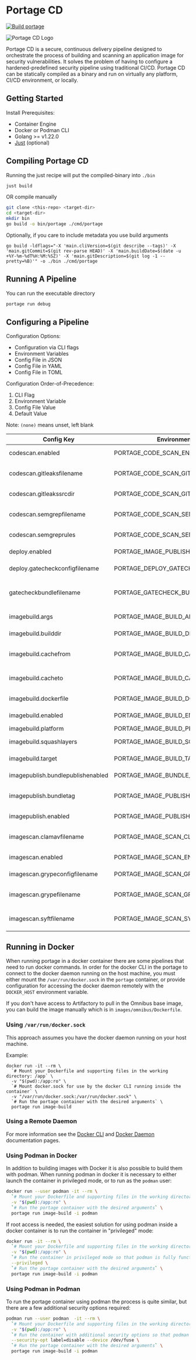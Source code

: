 # Portage CD

[![Build portage](https://github.com/easy-up/portage-cd/actions/workflows/delivery.yaml/badge.svg)](https://github.com/easy-up/portage-cd/actions/workflows/delivery.yaml)

![Portage CD Logo](./static/portage-cd-logo.svg)

Portage CD is a secure, continuous delivery pipeline designed to orchestrate the process of building and scanning an
application image for security vulnerabilities.
It solves the problem of having to configure a hardened-predefined security pipeline using traditional CI/CD.
Portage CD can be statically compiled as a binary and run on virtually any platform, CI/CD
environment, or locally.

## Getting Started

Install Prerequisites:

- Container Engine
- Docker or Podman CLI
- Golang >= v1.22.0
- [Just](https://github.com/casey/just?tab=readme-ov-file#installation) (optional)

## Compiling Portage CD

Running the just recipe will put the compiled-binary into `./bin`

```bash
just build
```

OR compile manually

```bash
git clone <this-repo> <target-dir>
cd <target-dir>
mkdir bin
go build -o bin/portage ./cmd/portage
```

Optionally, if you care to include metadata you use build arguments

```shell
go build -ldflags="-X 'main.cliVersion=$(git describe --tags)' -X 'main.gitCommit=$(git rev-parse HEAD)' -X 'main.buildDate=$(date -u +%Y-%m-%dT%H:%M:%SZ)' -X 'main.gitDescription=$(git log -1 --pretty=%B)'" -o ./bin ./cmd/portage
```


## Running A Pipeline

You can run the executable directory

```bash
portage run debug
```

## Configuring a Pipeline

Configuration Options:

- Configuration via CLI flags
- Environment Variables
- Config File in JSON
- Config File in YAML
- Config File in TOML

Configuration Order-of-Precedence:

1. CLI Flag
2. Environment Variable
3. Config File Value
4. Default Value

Note: `(none)` means unset, left blank

| Config Key                        | Environment Variable                 | Default Value                        | Description                                                                        |
| --------------------------------- | ------------------------------------ | ------------------------------------ | ---------------------------------------------------------------------------------- |
| codescan.enabled                  | PORTAGE_CODE_SCAN_ENABLED                | 1                                    | Enable/Disable the code scan pipeline                                              |
| codescan.gitleaksfilename         | PORTAGE_CODE_SCAN_GITLEAKS_FILENAME      | gitleaks-secrets-report.json         | The filename for the gitleaks secret report - must contain 'gitleaks'              |
| codescan.gitleakssrcdir           | PORTAGE_CODE_SCAN_GITLEAKS_SRC_DIR       | .                                    | The target directory for the gitleaks scan                                         |
| codescan.semgrepfilename          | PORTAGE_CODE_SCAN_SEMGREP_FILENAME       | semgrep-sast-report.json             | The filename for the semgrep SAST report - must contain 'semgrep'                  |
| codescan.semgreprules             | PORTAGE_CODE_SCAN_SEMGREP_RULES          | p/default                            | Semgrep ruleset manual override                                                    |
| deploy.enabled                    | PORTAGE_IMAGE_PUBLISH_ENABLED            | 1                                    | Enable/Disable the deploy pipeline                                                 |
| deploy.gatecheckconfigfilename    | PORTAGE_DEPLOY_GATECHECK_CONFIG_FILENAME | -                                    | The filename for the gatecheck config                                              |
| gatecheckbundlefilename           | PORTAGE_GATECHECK_BUNDLE_FILENAME        | artifacts/gatecheck-bundle.tar.gz    | The filename for the gatecheck bundle, a validatable archive of security artifacts |
| imagebuild.args                   | PORTAGE_IMAGE_BUILD_ARGS                 | -                                    | Comma seperated list of build time variables                                       |
| imagebuild.builddir               | PORTAGE_IMAGE_BUILD_DIR                  | .                                    | The build directory to using during an image build                                 |
| imagebuild.cachefrom              | PORTAGE_IMAGE_BUILD_CACHE_FROM           | -                                    | External cache sources (e.g., "user/app:cache", "type=local,src=path/to/dir")      |
| imagebuild.cacheto                | PORTAGE_IMAGE_BUILD_CACHE_TO             | -                                    | Cache export destinations (e.g., "user/app:cache", "type=local,src=path/to/dir")   |
| imagebuild.dockerfile             | PORTAGE_IMAGE_BUILD_DOCKERFILE           | Dockerfile                           | The Dockerfile/Containerfile to use during an image build                          |
| imagebuild.enabled                | PORTAGE_IMAGE_BUILD_ENABLED              | 1                                    | Enable/Disable the image build pipeline                                            |
| imagebuild.platform               | PORTAGE_IMAGE_BUILD_PLATFORM             | -                                    | The target platform for build                                                      |
| imagebuild.squashlayers           | PORTAGE_IMAGE_BUILD_SQUASH_LAYERS        | 0                                    | squash image layers - Only Supported with Podman CLI                               |
| imagebuild.target                 | PORTAGE_IMAGE_BUILD_TARGET               | -                                    | The target build stage to build (e.g., [linux/amd64])                              |
| imagepublish.bundlepublishenabled | PORTAGE_IMAGE_BUNDLE_PUBLISH_ENABLED     | 1                                    | Enable/Disable gatecheck artifact bundle publish task                              |
| imagepublish.bundletag            | PORTAGE_IMAGE_PUBLISH_BUNDLE_TAG         | my-app/artifact-bundle:latest        | The full image tag for the target gatecheck bundle image blob                      |
| imagepublish.enabled              | PORTAGE_IMAGE_PUBLISH_ENABLED            | 1                                    | Enable/Disable the image publish pipeline                                          |
| imagescan.clamavfilename          | PORTAGE_IMAGE_SCAN_CLAMAV_FILENAME       | clamav-virus-report.txt              | The filename for the clamscan virus report - must contain 'clamav'                 |
| imagescan.enabled                 | PORTAGE_IMAGE_SCAN_ENABLED               | 1                                    | Enable/Disable the image scan pipeline                                             |
| imagescan.grypeconfigfilename     | PORTAGE_IMAGE_SCAN_GRYPE_CONFIG_FILENAME | -                                    | The config filename for the grype vulnerability report                             |
| imagescan.grypefilename           | PORTAGE_IMAGE_SCAN_GRYPE_FILENAME        | grype-vulnerability-report-full.json | The filename for the grype vulnerability report - must contain 'grype'             |
| imagescan.syftfilename            | PORTAGE_IMAGE_SCAN_SYFT_FILENAME         | syft-sbom-report.json                | The filename for the syft SBOM report - must contain 'syft'                        |


## Running in Docker

When running portage in a docker container there are some pipelines that need to run docker commands.
In order for the docker CLI in the portage to connect to the docker daemon running on the host machine,
you must either mount the `/var/run/docker.sock` in the `portage` container, or provide configuration for
accessing the docker daemon remotely with the `DOCKER_HOST` environment variable.

If you don't have access to Artifactory to pull in the Omnibus base image, you can build the image manually which is
in `images/omnibus/Dockerfile`.

### Using `/var/run/docker.sock`

This approach assumes you have the docker daemon running on your host machine.

Example:

```
docker run -it --rm \
  `# Mount your Dockerfile and supporting files in the working directory: /app` \
  -v "$(pwd):/app:ro" \
  `# Mount docker.sock for use by the docker CLI running inside the container` \
  -v "/var/run/docker.sock:/var/run/docker.sock" \
  `# Run the portage container with the desired arguments` \
  portage run image-build
```

### Using a Remote Daemon

For more information see the
[Docker CLI](https://docs.docker.com/engine/reference/commandline/cli/#environment-variables) and
[Docker Daemon](https://docs.docker.com/config/daemon/remote-access/) documentation pages.

### Using Podman in Docker

In addition to building images with Docker it is also possible to build them with podman. When running podman in docker it is necessary to either launch the container in privileged mode, or to run as the `podman` user:

```bash
docker run --user podman -it --rm \
  `# Mount your Dockerfile and supporting files in the working directory: /app` \
  -v "$(pwd):/app:ro" \
  `# Run the portage container with the desired arguments` \
  portage run image-build -i podman
```

If root access is needed, the easiest solution for using podman inside a docker container is to run the container in "privileged" mode:

```bash
docker run -it --rm \
  `# Mount your Dockerfile and supporting files in the working directory: /app` \
  -v "$(pwd):/app:ro" \
  `# Run the container in privileged mode so that podman is fully functional` \
  --privileged \
  `# Run the portage container with the desired arguments` \
  portage run image-build -i podman
```

### Using Podman in Podman

To run the portage container using podman the process is quite similar, but there are a few additional security options required:

```bash
podman run --user podman  -it --rm \
  `# Mount your Dockerfile and supporting files in the working directory: /app` \
  -v "$(pwd):/app:ro" \
  `# Run the container with additional security options so that podman is fully functional` \
  --security-opt label=disable --device /dev/fuse \
  `# Run the portage container with the desired arguments` \
  portage run image-build -i podman
```
